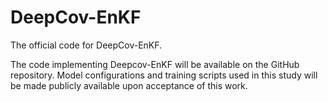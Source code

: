 # DeepCov-EnKF
The official code for DeepCov-EnKF.

The code implementing Deepcov-EnKF will be available on the GitHub repository. Model configurations and training scripts used in this study will be made publicly available upon acceptance of this work.
